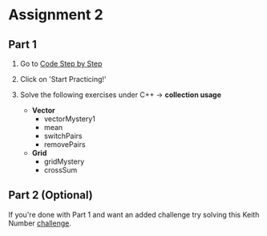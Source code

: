 # Assignment 2

## Part 1

1) Go to [Code Step by Step][codestep]

2) Click on 'Start Practicing!'

3) Solve the following exercises under C++ -> **collection usage**
   * **Vector**
     * vectorMystery1
     * mean
     * switchPairs
     * removePairs
   * **Grid**
     * gridMystery
     * crossSum

## Part 2 (Optional)

If you're done with Part 1 and want an added challenge try solving this Keith
Number [challenge][challenge].

<!-- Links -->
[codestep]: https://www.codestepbystep.com/
[challenge]: Assignment2_Part2.pdf
